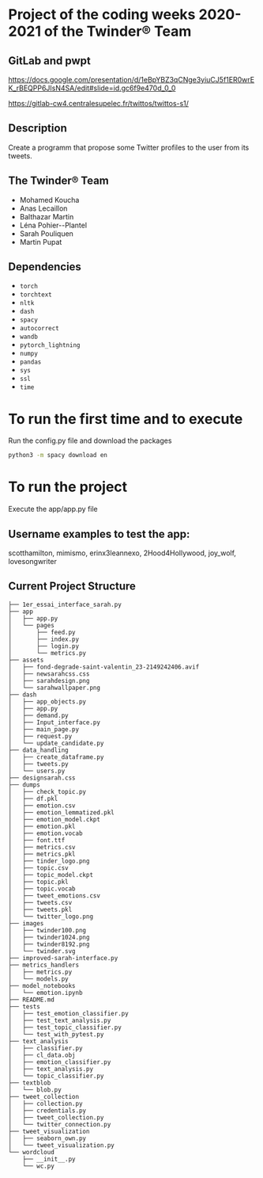 # Project of the coding weeks 2020-2021 of the Twinder® Team

## GitLab and pwpt

https://docs.google.com/presentation/d/1eBpYBZ3qCNge3yiuCJ5f1ER0wrEK_rBEQPP6JIsN4SA/edit#slide=id.gc6f9e470d_0_0

https://gitlab-cw4.centralesupelec.fr/twittos/twittos-s1/

## Description

Create a programm that propose some Twitter profiles to the user from its tweets.


## The Twinder® Team

- Mohamed Koucha
- Anas Lecaillon
- Balthazar Martin
- Léna Pohier--Plantel
- Sarah Pouliquen
- Martin Pupat

## Dependencies
- `torch`
- `torchtext`
- `nltk`
- `dash`
- `spacy`
- `autocorrect`
- `wandb`
- `pytorch_lightning`
- `numpy`
- `pandas`
- `sys`
- `ssl`
- `time`

# To run the first time and to execute

Run the config.py file and download the packages

```bash
python3 -m spacy download en
```

# To run the project

Execute the app/app.py file

## Username examples to test the app:

scotthamilton, mimismo, erinx3leannexo, 2Hood4Hollywood, joy_wolf, lovesongwriter

## Current Project Structure
```
├── 1er_essai_interface_sarah.py
├── app
│   ├── app.py
│   └── pages
│       ├── feed.py
│       ├── index.py
│       ├── login.py
│       └── metrics.py
├── assets
│   ├── fond-degrade-saint-valentin_23-2149242406.avif
│   ├── newsarahcss.css
│   ├── sarahdesign.png
│   └── sarahwallpaper.png
├── dash
│   ├── app_objects.py
│   ├── app.py
│   ├── demand.py
│   ├── Input_interface.py
│   ├── main_page.py
│   ├── request.py
│   └── update_candidate.py
├── data_handling
│   ├── create_dataframe.py
│   ├── tweets.py
│   └── users.py
├── designsarah.css
├── dumps
│   ├── check_topic.py
│   ├── df.pkl
│   ├── emotion.csv
│   ├── emotion_lemmatized.pkl
│   ├── emotion_model.ckpt
│   ├── emotion.pkl
│   ├── emotion.vocab
│   ├── font.ttf
│   ├── metrics.csv
│   ├── metrics.pkl
│   ├── tinder_logo.png
│   ├── topic.csv
│   ├── topic_model.ckpt
│   ├── topic.pkl
│   ├── topic.vocab
│   ├── tweet_emotions.csv
│   ├── tweets.csv
│   ├── tweets.pkl
│   └── twitter_logo.png
├── images
│   ├── twinder100.png
│   ├── twinder1024.png
│   ├── twinder8192.png
│   └── twinder.svg
├── improved-sarah-interface.py
├── metrics_handlers
│   ├── metrics.py
│   └── models.py
├── model_notebooks
│   └── emotion.ipynb
├── README.md
├── tests
│   ├── test_emotion_classifier.py
│   ├── test_text_analysis.py
│   ├── test_topic_classifier.py
│   └── test_with_pytest.py
├── text_analysis
│   ├── classifier.py
│   ├── cl_data.obj
│   ├── emotion_classifier.py
│   ├── text_analysis.py
│   └── topic_classifier.py
├── textblob
│   └── blob.py
├── tweet_collection
│   ├── collection.py
│   ├── credentials.py
│   ├── tweet_collection.py
│   └── twitter_connection.py
├── tweet_visualization
│   ├── seaborn_own.py
│   └── tweet_visualization.py
└── wordcloud
    ├── __init__.py
    └── wc.py
```
